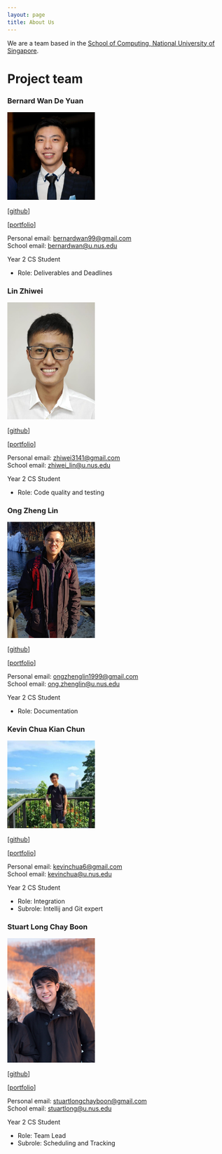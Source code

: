 ```yaml
---
layout: page
title: About Us
---
```


We are a team based in the [School of Computing, National University of Singapore](http://www.comp.nus.edu.sg).

# Project team

### Bernard Wan De Yuan

<img src="images/bernardwan.png" width="200px">

[[github](https://github.com/bernardwan)]

[[portfolio](team/bernardwan.md)]

Personal email: bernardwan99@gmail.com<br/>
School email: bernardwan@u.nus.edu

Year 2 CS Student
* Role: Deliverables and Deadlines


### Lin Zhiwei

<img src="images/softmagnet.png" width="200px">

[[github](https://github.com/softmagnet)]

[[portfolio](team/softmagnet.md)]

Personal email: zhiwei3141@gmail.com<br/>
School email: zhiwei_lin@u.nus.edu

Year 2 CS Student
* Role: Code quality and testing

### Ong Zheng Lin

<img src="images/ongzl.png" width="200px">

[[github](https://github.com/Ongzl)]

[[portfolio](team/ongzl.md)]

Personal email: ongzhenglin1999@gmail.com<br/>
School email: ong.zhenglin@u.nus.edu

Year 2 CS Student
* Role: Documentation

### Kevin Chua Kian Chun

<img src="images/yourally2.png" width="200px">

[[github](https://github.com/yourally2)]

[[portfolio](team/yourally2.md)]

Personal email: kevinchua6@gmail.com<br/>
School email: kevinchua@u.nus.edu

Year 2 CS Student
* Role: Integration
* Subrole: Intellij and Git expert

### Stuart Long Chay Boon

<img src="images/s7u4rt99.png" width="200px">

[[github](https://github.com/s7u4rt99)]

[[portfolio](team/s7u4rt99.md)]

Personal email: stuartlongchayboon@gmail.com<br/>
School email: stuartlong@u.nus.edu

Year 2 CS Student
* Role: Team Lead
* Subrole: Scheduling and Tracking
